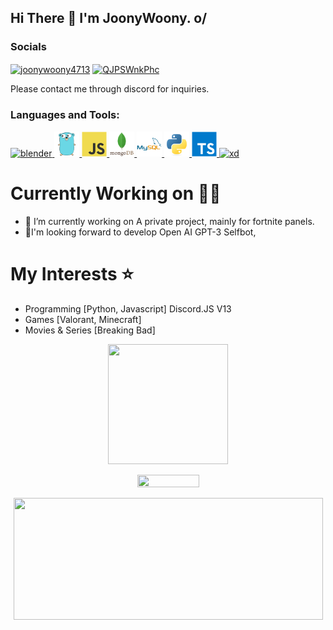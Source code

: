 ## Hi There 👋 I'm JoonyWoony. o/
<h3 align="left">Socials</h3>
<p align="left">
<a href="https://twitter.com/joonywoony4713" target="blank"><img align="center" src="https://raw.githubusercontent.com/rahuldkjain/github-profile-readme-generator/master/src/images/icons/Social/twitter.svg" alt="joonywoony4713" height="30" width="40" /></a>
<a href="https://discord.gg/QJPSWnkPhc" target="blank"><img align="center" src="https://raw.githubusercontent.com/rahuldkjain/github-profile-readme-generator/master/src/images/icons/Social/discord.svg" alt="QJPSWnkPhc" height="30" width="40" /></a>
</p>
Please contact me through discord for inquiries.


<h3 align="left">Languages and Tools:</h3>
<p align="left"> <a href="https://www.blender.org/" target="_blank" rel="noreferrer"> <img src="https://download.blender.org/branding/community/blender_community_badge_white.svg" alt="blender" width="40" height="40"/> </a> <a href="https://golang.org" target="_blank" rel="noreferrer"> <img src="https://raw.githubusercontent.com/devicons/devicon/master/icons/go/go-original.svg" alt="go" width="40" height="40"/> </a> <a href="https://developer.mozilla.org/en-US/docs/Web/JavaScript" target="_blank" rel="noreferrer"> <img src="https://raw.githubusercontent.com/devicons/devicon/master/icons/javascript/javascript-original.svg" alt="javascript" width="40" height="40"/> </a> <a href="https://www.mongodb.com/" target="_blank" rel="noreferrer"> <img src="https://raw.githubusercontent.com/devicons/devicon/master/icons/mongodb/mongodb-original-wordmark.svg" alt="mongodb" width="40" height="40"/> </a> <a href="https://www.mysql.com/" target="_blank" rel="noreferrer"> <img src="https://raw.githubusercontent.com/devicons/devicon/master/icons/mysql/mysql-original-wordmark.svg" alt="mysql" width="40" height="40"/> </a> <a href="https://www.python.org" target="_blank" rel="noreferrer"> <img src="https://raw.githubusercontent.com/devicons/devicon/master/icons/python/python-original.svg" alt="python" width="40" height="40"/> </a> <a href="https://www.typescriptlang.org/" target="_blank" rel="noreferrer"> <img src="https://raw.githubusercontent.com/devicons/devicon/master/icons/typescript/typescript-original.svg" alt="typescript" width="40" height="40"/> </a> <a href="https://www.adobe.com/products/xd.html" target="_blank" rel="noreferrer"> <img src="https://cdn.worldvectorlogo.com/logos/adobe-xd.svg" alt="xd" width="40" height="40"/> </a> </p>

# Currently Working on 👷‍♀️
- 🔭 I’m currently working on A private project, mainly for fortnite panels.
- 🔭I'm looking forward to develop Open AI GPT-3 Selfbot,
# My Interests ⭐
- Programming [Python, Javascript] Discord.JS V13
- Games [Valorant, Minecraft]
- Movies & Series [Breaking Bad]
<p align="center">
  <img width="192" height="192" src="https://user-images.githubusercontent.com/79518089/141609256-ddcafafa-dca0-4cc3-b203-008e441ae2a2.gif">
</p>

<p align="center">
  <img width="99" height="20" src="https://komarev.com/ghpvc/?username=JoonyWoony">
</p>


<p align="center">
  <img width="495" height="195" src="https://github-readme-stats.vercel.app/api?username=JoonyWoony&show_icons=true&theme=radical">
</p>


